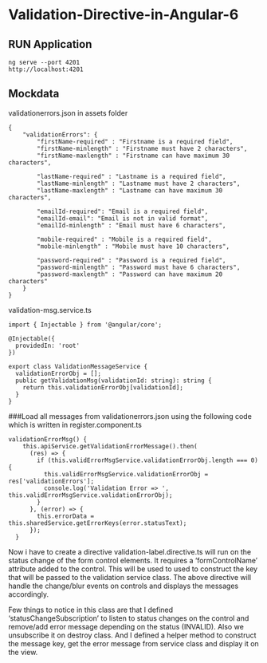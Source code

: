 # Validation-Directive-in-Angular-6

## RUN Application

```
ng serve --port 4201
http://localhost:4201
```

## Mockdata
validationerrors.json in assets folder

```
{
    "validationErrors": {
        "firstName-required" : "Firstname is a required field",
        "firstName-minlength" : "Firstname must have 2 characters",
        "firstName-maxlength" : "Firstname can have maximum 30 characters",

        "lastName-required" : "Lastname is a required field",
        "lastName-minlength" : "Lastname must have 2 characters",
        "lastName-maxlength" : "Lastname can have maximum 30 characters",

        "emailId-required": "Email is a required field",
        "emailId-email": "Email is not in valid format",
        "emailId-minlength" : "Email must have 6 characters",

        "mobile-required" : "Mobile is a required field",
        "mobile-minlength" : "Mobile must have 10 characters",

        "password-required" : "Password is a required field",
        "password-minlength" : "Password must have 6 characters",
        "password-maxlength" : "Password can have maximum 20 characters"
    }
}
```

validation-msg.service.ts

```
import { Injectable } from '@angular/core';

@Injectable({
  providedIn: 'root'
})

export class ValidationMessageService {
  validationErrorObj = [];
  public getValidationMsg(validationId: string): string {
    return this.validationErrorObj[validationId];
  }
}
```

###Load all messages from validationerrors.json using the following code which is written in register.component.ts

```
validationErrorMsg() {
    this.apiService.getValidationErrorMessage().then(
      (res) => {
        if (this.validErrorMsgService.validationErrorObj.length === 0) {
          this.validErrorMsgService.validationErrorObj = res['validationErrors'];
          console.log('Validation Error => ', this.validErrorMsgService.validationErrorObj);
        }
      }, (error) => {
        this.errorData = this.sharedService.getErrorKeys(error.statusText);
      });
  }
  ```
  
Now i have to create a directive validation-label.directive.ts will run on the status change of the form control elements. It requires a ‘formControlName’ attribute added to the control. This will be used to used to construct the key that will be passed to the validation service class. The above directive will handle the change/blur events on controls and displays the messages accordingly.

Few things to notice in this class are that I defined ‘statusChangeSubscription’ to listen to status changes on the control and remove/add error message depending on the status (INVALID). Also we unsubscribe it on destroy class. And I defined a helper method to construct the message key, get the error message from service class and display it on the view.
